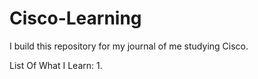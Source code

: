 # Cisco-Learning
I build this repository for my journal of me studying Cisco.

List Of What I Learn:
  1. 
